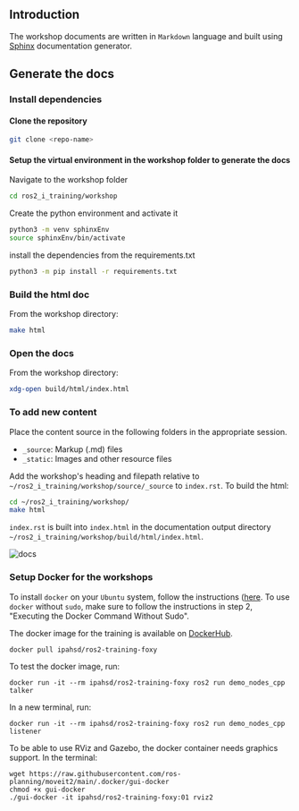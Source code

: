 ## Introduction

The workshop documents are written in `Markdown` language and built using [Sphinx](https://docs.readthedocs.io/en/stable/intro/getting-started-with-sphinx.html?) documentation generator.

## Generate the docs
### Install dependencies

#### Clone the repository
```bash
git clone <repo-name>
```

#### Setup the virtual environment in the workshop folder to generate the docs
Navigate to the workshop folder
```bash
cd ros2_i_training/workshop
```

Create the python environment and activate it
```bash
python3 -m venv sphinxEnv
source sphinxEnv/bin/activate
```

install the dependencies from the requirements.txt
````bash
python3 -m pip install -r requirements.txt
````

### Build the html doc
From the workshop directory:
 ```bash
 make html
 ```

### Open the docs
From the workshop directory:
```bash
xdg-open build/html/index.html
```

### To add new content
Place the content source in the following folders in the appropriate session.
-  `_source`: Markup (.md) files 
- `_static`: Images and other resource files  

Add the workshop's heading and filepath relative to `~/ros2_i_training/workshop/source/_source` to `index.rst`. To build the html:
 ````bash
 cd ~/ros2_i_training/workshop/
 make html
 ````
`index.rst` is built into `index.html` in the documentation output directory `~/ros2_i_training/workshop/build/html/index.html`. 

![docs](/workshop/source/_static/demo_rtd.png)


### Setup Docker for the workshops

To install `docker` on your `Ubuntu` system, follow the instructions ([here](https://www.digitalocean.com/community/tutorials/how-to-install-and-use-docker-on-ubuntu-18-04). To use `docker` without `sudo`, make sure to follow the instructions in step 2, "Executing the Docker Command Without Sudo".

The docker image for the training is available on [DockerHub](https://hub.docker.com/r/ipahsd/ros2-training-foxy).

```
docker pull ipahsd/ros2-training-foxy
```
To test the docker image, run:
```
docker run -it --rm ipahsd/ros2-training-foxy ros2 run demo_nodes_cpp talker
```
In a new terminal, run:
```
docker run -it --rm ipahsd/ros2-training-foxy ros2 run demo_nodes_cpp listener
```
To be able to use RViz and Gazebo, the docker container needs graphics support. In the terminal:
```
wget https://raw.githubusercontent.com/ros-planning/moveit2/main/.docker/gui-docker
chmod +x gui-docker
./gui-docker -it ipahsd/ros2-training-foxy:01 rviz2
```
